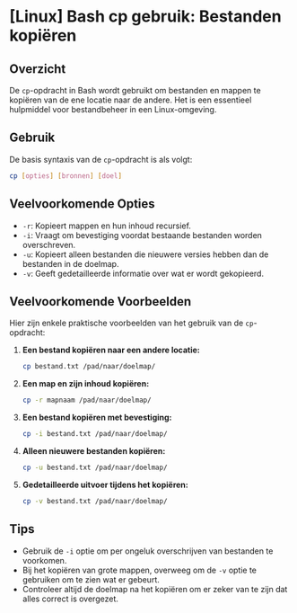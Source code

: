 # [Linux] Bash cp gebruik: Bestanden kopiëren

## Overzicht
De `cp`-opdracht in Bash wordt gebruikt om bestanden en mappen te kopiëren van de ene locatie naar de andere. Het is een essentieel hulpmiddel voor bestandbeheer in een Linux-omgeving.

## Gebruik
De basis syntaxis van de `cp`-opdracht is als volgt:

```bash
cp [opties] [bronnen] [doel]
```

## Veelvoorkomende Opties
- `-r`: Kopieert mappen en hun inhoud recursief.
- `-i`: Vraagt om bevestiging voordat bestaande bestanden worden overschreven.
- `-u`: Kopieert alleen bestanden die nieuwere versies hebben dan de bestanden in de doelmap.
- `-v`: Geeft gedetailleerde informatie over wat er wordt gekopieerd.

## Veelvoorkomende Voorbeelden
Hier zijn enkele praktische voorbeelden van het gebruik van de `cp`-opdracht:

1. **Een bestand kopiëren naar een andere locatie:**
   ```bash
   cp bestand.txt /pad/naar/doelmap/
   ```

2. **Een map en zijn inhoud kopiëren:**
   ```bash
   cp -r mapnaam /pad/naar/doelmap/
   ```

3. **Een bestand kopiëren met bevestiging:**
   ```bash
   cp -i bestand.txt /pad/naar/doelmap/
   ```

4. **Alleen nieuwere bestanden kopiëren:**
   ```bash
   cp -u bestand.txt /pad/naar/doelmap/
   ```

5. **Gedetailleerde uitvoer tijdens het kopiëren:**
   ```bash
   cp -v bestand.txt /pad/naar/doelmap/
   ```

## Tips
- Gebruik de `-i` optie om per ongeluk overschrijven van bestanden te voorkomen.
- Bij het kopiëren van grote mappen, overweeg om de `-v` optie te gebruiken om te zien wat er gebeurt.
- Controleer altijd de doelmap na het kopiëren om er zeker van te zijn dat alles correct is overgezet.
